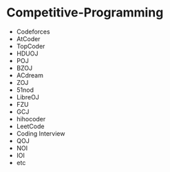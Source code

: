 # Competitive-Programming

- Codeforces
- AtCoder
- TopCoder
- HDUOJ
- POJ
- BZOJ
- ACdream
- ZOJ
- 51nod
- LibreOJ
- FZU
- GCJ
- hihocoder
- LeetCode
- Coding Interview
- QOJ
- NOI
- IOI
- etc